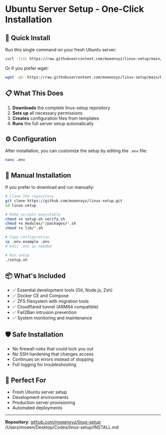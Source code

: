 # Ubuntu Server Setup - One-Click Installation

## 🚀 Quick Install

Run this single command on your fresh Ubuntu server:

```bash
curl -fsSL https://raw.githubusercontent.com/moeenxyz/linux-setup/main/bootstrap.sh | bash
```

Or if you prefer wget:

```bash
wget -qO- https://raw.githubusercontent.com/moeenxyz/linux-setup/main/bootstrap.sh | bash
```

## 📋 What This Does

1. **Downloads** the complete linux-setup repository
2. **Sets up** all necessary permissions
3. **Creates** configuration files from templates
4. **Runs** the full server setup automatically

## ⚙️ Configuration

After installation, you can customize the setup by editing the `.env` file:

```bash
nano .env
```

## 🔧 Manual Installation

If you prefer to download and run manually:

```bash
# Clone the repository
git clone https://github.com/moeenxyz/linux-setup.git
cd linux-setup

# Make scripts executable
chmod +x setup.sh verify.sh
chmod +x modules/*/packages/*.sh
chmod +x lib/*.sh

# Copy configuration
cp .env.example .env
# Edit .env as needed

# Run setup
./setup.sh
```

## 📦 What's Included

- ✅ Essential development tools (Git, Node.js, Zsh)
- ✅ Docker CE and Compose
- ✅ ZFS filesystem with migration tools
- ✅ Cloudflared tunnel (ARM64 compatible)
- ✅ Fail2Ban intrusion prevention
- ✅ System monitoring and maintenance

## 🛡️ Safe Installation

- No firewall rules that could lock you out
- No SSH hardening that changes access
- Continues on errors instead of stopping
- Full logging for troubleshooting

## 🎯 Perfect For

- Fresh Ubuntu server setup
- Development environments
- Production server provisioning
- Automated deployments

---

**Repository**: [github.com/moeenxyz/linux-setup](https://github.com/moeenxyz/linux-setup)</content>
<parameter name="filePath">/Users/moeen/Desktop/Codes/linux-setup/INSTALL.md
